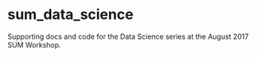 # sum_data_science
Supporting docs and code for the Data Science series at the August 2017 SUM Workshop.
